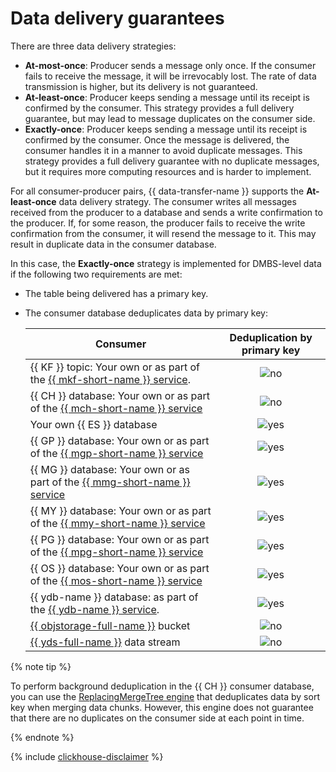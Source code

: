 # Data delivery guarantees

There are three data delivery strategies:

* **At-most-once**: Producer sends a message only once. If the consumer fails to receive the message, it will be irrevocably lost. The rate of data transmission is higher, but its delivery is not guaranteed.
* **At-least-once**: Producer keeps sending a message until its receipt is confirmed by the consumer. This strategy provides a full delivery guarantee, but may lead to message duplicates on the consumer side.
* **Exactly-once**: Producer keeps sending a message until its receipt is confirmed by the consumer. Once the message is delivered, the consumer handles it in a manner to avoid duplicate messages. This strategy provides a full delivery guarantee with no duplicate messages, but it requires more computing resources and is harder to implement.

For all consumer-producer pairs, {{ data-transfer-name }} supports the **At-least-once** data delivery strategy. The consumer writes all messages received from the producer to a database and sends a write confirmation to the producer. If, for some reason, the producer fails to receive the write confirmation from the consumer, it will resend the message to it. This may result in duplicate data in the consumer database.

In this case, the **Exactly-once** strategy is implemented for DMBS-level data if the following two requirements are met:

* The table being delivered has a primary key.
* The consumer database deduplicates data by primary key:

   | Consumer | Deduplication by primary key |
   |-------------------------------------------------------------------------------|:-----------------------------------------------------------------:|
   | {{ KF }} topic: Your own or as part of the [{{ mkf-short-name }} service](../../managed-kafka/). | ![no](../../_assets/common/no.svg) |
   | {{ CH }} database: Your own or as part of the [{{ mch-short-name }} service](../../managed-clickhouse/) | ![no](../../_assets/common/no.svg) |
   | Your own {{ ES }} database | ![yes](../../_assets/common/yes.svg) |
   | {{ GP }} database: Your own or as part of the [{{ mgp-short-name }} service](../../managed-greenplum/) | ![yes](../../_assets/common/yes.svg) |
   | {{ MG }} database: Your own or as part of the [{{ mmg-short-name }} service](../../managed-mongodb/) | ![yes](../../_assets/common/yes.svg) |
   | {{ MY }} database: Your own or as part of the [{{ mmy-short-name }} service](../../managed-mysql/) | ![yes](../../_assets/common/yes.svg) |
   | {{ PG }} database: Your own or as part of the [{{ mpg-short-name }} service](../../managed-postgresql/) | ![yes](../../_assets/common/yes.svg) |
   | {{ OS }} database: Your own or as part of the [{{ mos-short-name }} service](../../managed-opensearch/) | ![yes](../../_assets/common/yes.svg) |
   | {{ ydb-name }} database: as part of the [{{ ydb-name }} service](../../ydb/). | ![yes](../../_assets/common/yes.svg) |
   | [{{ objstorage-full-name }}](../../storage/) bucket | ![no](../../_assets/common/no.svg) |
   |[{{ yds-full-name }}](../../data-streams/) data stream                                                    | ![no](../../_assets/common/no.svg) |

{% note tip %}

To perform background deduplication in the {{ CH }} consumer database, you can use the [ReplacingMergeTree engine](https://clickhouse.com/docs/ru/engines/table-engines/mergetree-family/replacingmergetree) that deduplicates data by sort key when merging data chunks. However, this engine does not guarantee that there are no duplicates on the consumer side at each point in time.

{% endnote %}

{% include [clickhouse-disclaimer](../../_includes/clickhouse-disclaimer.md) %}

